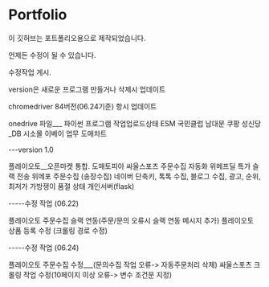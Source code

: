 # Portfolio

이 깃허브는 포트폴리오용으로 제작되었습니다.

언제든 수정이 될 수 있습니다.

수정작업 게시.

version은 새로운 프로그램 만들거나 삭제시 업데이트

chromedriver 84버전(06.24기준) 항시 업데이트

onedrive 파일___ 파이썬 프로그램 작업업로드상태
ESM
국민클럽
남대문
쿠팡
성신당_DB
시소몰
이베이
업무
도매차트



---version 1.0

 플레이오토__오픈마켓 통합.
 도매토피아
 싸울스포츠
 주문수집 자동화
 위메프딜 특가 슬랙 전송
 위메포 주문수집 (송장수집)
 네이버 단축키, 톡톡 수집, 블로그 수집, 광고, 순위, 최저가
 가방쟁이 품절 상태
 개인서버(flask)

-----수정 작업 (06.22)

플레이오토 주문수집 슬랙 연동(주문/문의 오류시 슬랙 연동 메시지 추가)
플레이오토 상품 등록 수정 (크롤링 경로 수정)

-----수정 작업 (06.24)

 플레이오토 주문수집 수정___(문의수집 작업 오류-> 자동주문처리 삭제)
 싸울스포츠 크롤링 작업 수정(10페이지 이상 오류-> 변수 조건문 지정)

